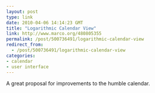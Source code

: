 ```yaml
---
layout: post
type: link
date: 2010-04-06 14:14:23 GMT
title: "Logarithmic Calendar View"
link: http://www.marco.org/480805355
permalink: /post/500736491/logarithmic-calendar-view
redirect_from: 
  - /post/500736491/logarithmic-calendar-view
categories:
- calendar
- user interface
---
```

A great proposal for improvements to the humble calendar.